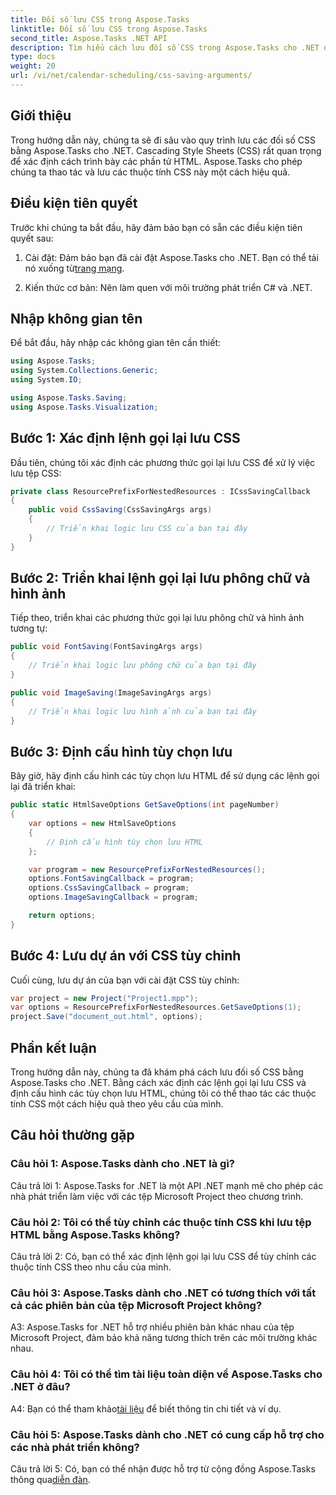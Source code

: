 ```yaml
---
title: Đối số lưu CSS trong Aspose.Tasks
linktitle: Đối số lưu CSS trong Aspose.Tasks
second_title: Aspose.Tasks .NET API
description: Tìm hiểu cách lưu đối số CSS trong Aspose.Tasks cho .NET để tùy chỉnh đầu ra HTML. Tăng cường trình bày với các cài đặt CSS phù hợp.
type: docs
weight: 20
url: /vi/net/calendar-scheduling/css-saving-arguments/
---
```

## Giới thiệu

Trong hướng dẫn này, chúng ta sẽ đi sâu vào quy trình lưu các đối số CSS bằng Aspose.Tasks cho .NET. Cascading Style Sheets (CSS) rất quan trọng để xác định cách trình bày các phần tử HTML. Aspose.Tasks cho phép chúng ta thao tác và lưu các thuộc tính CSS này một cách hiệu quả.

## Điều kiện tiên quyết

Trước khi chúng ta bắt đầu, hãy đảm bảo bạn có sẵn các điều kiện tiên quyết sau:

1.  Cài đặt: Đảm bảo bạn đã cài đặt Aspose.Tasks cho .NET. Bạn có thể tải nó xuống từ[trang mạng](https://releases.aspose.com/tasks/net/).

2. Kiến thức cơ bản: Nên làm quen với môi trường phát triển C# và .NET.

## Nhập không gian tên

Để bắt đầu, hãy nhập các không gian tên cần thiết:

```csharp
using Aspose.Tasks;
using System.Collections.Generic;
using System.IO;

using Aspose.Tasks.Saving;
using Aspose.Tasks.Visualization;

```
## Bước 1: Xác định lệnh gọi lại lưu CSS

Đầu tiên, chúng tôi xác định các phương thức gọi lại lưu CSS để xử lý việc lưu tệp CSS:

```csharp
private class ResourcePrefixForNestedResources : ICssSavingCallback
{
    public void CssSaving(CssSavingArgs args)
    {
        // Triển khai logic lưu CSS của bạn tại đây
    }
}
```

## Bước 2: Triển khai lệnh gọi lại lưu phông chữ và hình ảnh

Tiếp theo, triển khai các phương thức gọi lại lưu phông chữ và hình ảnh tương tự:

```csharp
public void FontSaving(FontSavingArgs args)
{
    // Triển khai logic lưu phông chữ của bạn tại đây
}

public void ImageSaving(ImageSavingArgs args)
{
    // Triển khai logic lưu hình ảnh của bạn tại đây
}
```

## Bước 3: Định cấu hình tùy chọn lưu

Bây giờ, hãy định cấu hình các tùy chọn lưu HTML để sử dụng các lệnh gọi lại đã triển khai:

```csharp
public static HtmlSaveOptions GetSaveOptions(int pageNumber)
{
    var options = new HtmlSaveOptions
    {
        // Định cấu hình tùy chọn lưu HTML
    };

    var program = new ResourcePrefixForNestedResources();
    options.FontSavingCallback = program;
    options.CssSavingCallback = program;
    options.ImageSavingCallback = program;

    return options;
}
```

## Bước 4: Lưu dự án với CSS tùy chỉnh

Cuối cùng, lưu dự án của bạn với cài đặt CSS tùy chỉnh:

```csharp
var project = new Project("Project1.mpp");
var options = ResourcePrefixForNestedResources.GetSaveOptions(1);
project.Save("document_out.html", options);
```

## Phần kết luận

Trong hướng dẫn này, chúng ta đã khám phá cách lưu đối số CSS bằng Aspose.Tasks cho .NET. Bằng cách xác định các lệnh gọi lại lưu CSS và định cấu hình các tùy chọn lưu HTML, chúng tôi có thể thao tác các thuộc tính CSS một cách hiệu quả theo yêu cầu của mình.

## Câu hỏi thường gặp

### Câu hỏi 1: Aspose.Tasks dành cho .NET là gì?

Câu trả lời 1: Aspose.Tasks for .NET là một API .NET mạnh mẽ cho phép các nhà phát triển làm việc với các tệp Microsoft Project theo chương trình.

### Câu hỏi 2: Tôi có thể tùy chỉnh các thuộc tính CSS khi lưu tệp HTML bằng Aspose.Tasks không?

Câu trả lời 2: Có, bạn có thể xác định lệnh gọi lại lưu CSS để tùy chỉnh các thuộc tính CSS theo nhu cầu của mình.

### Câu hỏi 3: Aspose.Tasks dành cho .NET có tương thích với tất cả các phiên bản của tệp Microsoft Project không?

A3: Aspose.Tasks for .NET hỗ trợ nhiều phiên bản khác nhau của tệp Microsoft Project, đảm bảo khả năng tương thích trên các môi trường khác nhau.

### Câu hỏi 4: Tôi có thể tìm tài liệu toàn diện về Aspose.Tasks cho .NET ở đâu?

 A4: Bạn có thể tham khảo[tài liệu](https://reference.aspose.com/tasks/net/) để biết thông tin chi tiết và ví dụ.

### Câu hỏi 5: Aspose.Tasks dành cho .NET có cung cấp hỗ trợ cho các nhà phát triển không?

 Câu trả lời 5: Có, bạn có thể nhận được hỗ trợ từ cộng đồng Aspose.Tasks thông qua[diễn đàn](https://forum.aspose.com/c/tasks/15).